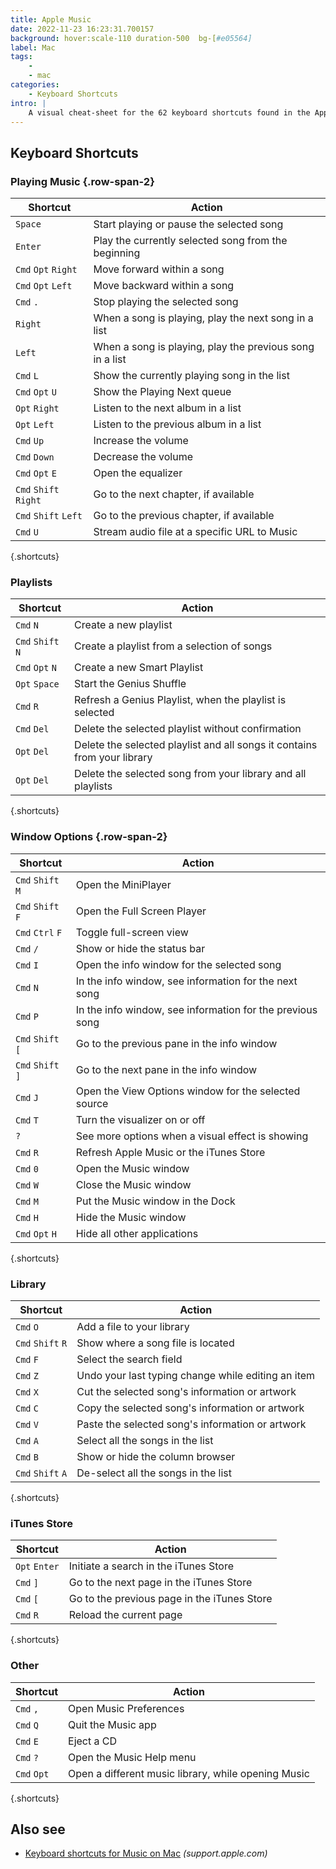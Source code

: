 ```yaml
---
title: Apple Music
date: 2022-11-23 16:23:31.700157
background: hover:scale-110 duration-500  bg-[#e05564]
label: Mac
tags: 
    - 
    - mac
categories:
    - Keyboard Shortcuts
intro: |
    A visual cheat-sheet for the 62 keyboard shortcuts found in the Apple Music app. This application is MacOS-only.
---
```




Keyboard Shortcuts
------------------



### Playing Music {.row-span-2}

Shortcut | Action
---|---
`Space`  | Start playing or pause the selected song
`Enter`  | Play the currently selected song from the beginning
`Cmd` `Opt` `Right`  | Move forward within a song
`Cmd` `Opt` `Left`  | Move backward within a song
`Cmd` `.`  | Stop playing the selected song
`Right`  | When a song is playing, play the next song in a list
`Left`  | When a song is playing, play the previous song in a list
`Cmd` `L`  | Show the currently playing song in the list
`Cmd` `Opt` `U`  | Show the Playing Next queue
`Opt` `Right`  | Listen to the next album in a list
`Opt` `Left`  | Listen to the previous album in a list
`Cmd` `Up`  | Increase the volume
`Cmd` `Down`  | Decrease the volume
`Cmd` `Opt` `E`  | Open the equalizer
`Cmd` `Shift` `Right`  | Go to the next chapter, if available
`Cmd` `Shift` `Left`  | Go to the previous chapter, if available
`Cmd` `U`  | Stream audio file at a specific URL to Music
{.shortcuts}


### Playlists

Shortcut | Action
---|---
`Cmd` `N`  | Create a new playlist
`Cmd` `Shift` `N`  | Create a playlist from a selection of songs
`Cmd` `Opt` `N`  | Create a new Smart Playlist
`Opt` `Space`  | Start the Genius Shuffle
`Cmd` `R`  | Refresh a Genius Playlist, when the playlist is selected
`Cmd` `Del`  | Delete the selected playlist without confirmation
`Opt` `Del`  | Delete the selected playlist and all songs it contains from your library
`Opt` `Del`  | Delete the selected song from your library and all playlists
{.shortcuts}



### Window Options {.row-span-2}

Shortcut | Action
---|---
`Cmd` `Shift` `M`  | Open the MiniPlayer
`Cmd` `Shift` `F`  | Open the Full Screen Player
`Cmd` `Ctrl` `F`  | Toggle full-screen view
`Cmd` `/`  | Show or hide the status bar
`Cmd` `I`  | Open the info window for the selected song
`Cmd` `N`  | In the info window, see information for the next song
`Cmd` `P`  | In the info window, see information for the previous song
`Cmd` `Shift` `[`  | Go to the previous pane in the info window
`Cmd` `Shift` `]`  | Go to the next pane in the info window
`Cmd` `J`  | Open the View Options window for the selected source
`Cmd` `T`  | Turn the visualizer on or off
`?`  | See more options when a visual effect is showing
`Cmd` `R`  | Refresh Apple Music or the iTunes Store
`Cmd` `0`  | Open the Music window
`Cmd` `W`  | Close the Music window
`Cmd` `M`  | Put the Music window in the Dock
`Cmd` `H`  | Hide the Music window
`Cmd` `Opt` `H`  | Hide all other applications
{.shortcuts}


### Library

Shortcut | Action
---|---
`Cmd` `O`  | Add a file to your library
`Cmd` `Shift` `R`  | Show where a song file is located
`Cmd` `F`  | Select the search field
`Cmd` `Z`  | Undo your last typing change while editing an item
`Cmd` `X`  | Cut the selected song's information or artwork
`Cmd` `C`  | Copy the selected song's information or artwork
`Cmd` `V`  | Paste the selected song's information or artwork
`Cmd` `A`  | Select all the songs in the list
`Cmd` `B`  | Show or hide the column browser
`Cmd` `Shift` `A`  | De-select all the songs in the list
{.shortcuts}



### iTunes Store

Shortcut | Action
---|---
`Opt` `Enter`  | Initiate a search in the iTunes Store
`Cmd` `]`  | Go to the next page in the iTunes Store
`Cmd` `[`  | Go to the previous page in the iTunes Store
`Cmd` `R`  | Reload the current page
{.shortcuts}


### Other

Shortcut | Action
---|---
`Cmd` `,`  | Open Music Preferences
`Cmd` `Q`  | Quit the Music app
`Cmd` `E`  | Eject a CD
`Cmd` `?`  | Open the Music Help menu
`Cmd` `Opt`  | Open a different music library, while opening Music
{.shortcuts}




Also see
--------
- [Keyboard shortcuts for Music on Mac](https://support.apple.com/guide/music/keyboard-shortcuts-mus1019/mac) _(support.apple.com)_
